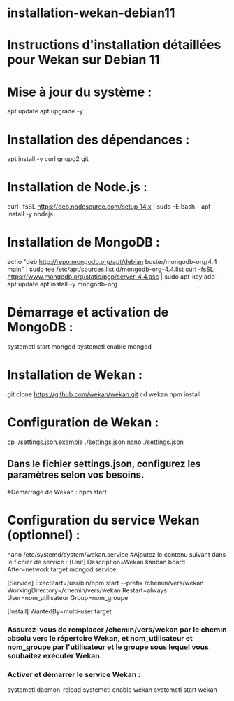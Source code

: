 # installation-wekan-debian11
# Instructions d'installation détaillées pour Wekan sur Debian 11
# Mise à jour du système :
apt update
apt upgrade -y

# Installation des dépendances :
apt install -y curl gnupg2 git

# Installation de Node.js :
curl -fsSL https://deb.nodesource.com/setup_14.x | sudo -E bash -
apt install -y nodejs

# Installation de MongoDB :

echo "deb http://repo.mongodb.org/apt/debian buster/mongodb-org/4.4 main" | sudo tee /etc/apt/sources.list.d/mongodb-org-4.4.list
curl -fsSL https://www.mongodb.org/static/pgp/server-4.4.asc | sudo apt-key add -
apt update
apt install -y mongodb-org

# Démarrage et activation de MongoDB :
systemctl start mongod
systemctl enable mongod

# Installation de Wekan :

git clone https://github.com/wekan/wekan.git
cd wekan
npm install

# Configuration de Wekan :
cp ./settings.json.example ./settings.json
nano ./settings.json
## Dans le fichier settings.json, configurez les paramètres selon vos besoins.

#Démarrage de Wekan :
npm start

# Configuration du service Wekan (optionnel) :
nano /etc/systemd/system/wekan.service
#Ajoutez le contenu suivant dans le fichier de service :
[Unit]
Description=Wekan kanban board
After=network.target mongod.service

[Service]
ExecStart=/usr/bin/npm start --prefix /chemin/vers/wekan
WorkingDirectory=/chemin/vers/wekan
Restart=always
User=nom_utilisateur
Group=nom_groupe

[Install]
WantedBy=multi-user.target

### Assurez-vous de remplacer /chemin/vers/wekan par le chemin absolu vers le répertoire Wekan, et nom_utilisateur et nom_groupe par l'utilisateur et le groupe sous lequel vous souhaitez exécuter Wekan.

### Activer et démarrer le service Wekan :

systemctl daemon-reload
systemctl enable wekan
systemctl start wekan




